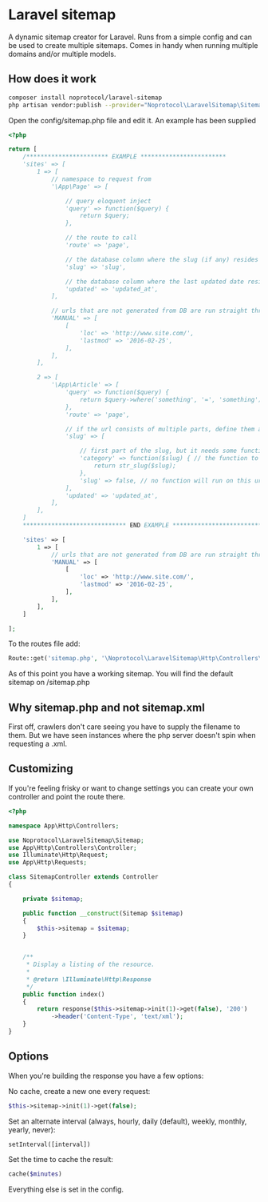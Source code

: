# Laravel sitemap

A dynamic sitemap creator for Laravel. Runs from a simple config and can be used to create multiple sitemaps. 
Comes in handy when running multiple domains and/or multiple models.


## How does it work

``` bash
composer install noprotocol/laravel-sitemap
php artisan vendor:publish --provider="Noprotocol\LaravelSitemap\SitemapServiceProvider"

```

Open the config/sitemap.php file and edit it. An example has been supplied

``` php
<?php

return [
	/*********************** EXAMPLE ************************
	'sites' => [
		1 => [
			// namespace to request from
			'\App\Page' => [ 

				// query eloquent inject
				'query' => function($query) { 
					return $query;
				},

				// the route to call
				'route' => 'page',

				// the database column where the slug (if any) resides in
				'slug' => 'slug',

				// the database column where the last updated date resides in
				'updated' => 'updated_at',
			],

			// urls that are not generated from DB are run straight through the xml generator
			'MANUAL' => [ 
				[
					'loc' => 'http://www.site.com/',
					'lastmod' => '2016-02-25',
				],
			],
		],

		2 => [
			'\App\Article' => [
				'query' => function($query) {
					return $query->where('something', '=', 'something');
				},
				'route' => 'page',

				// if the url consists of multiple parts, define them as array
				'slug' => [ 

					// first part of the slug, but it needs some functionality
					'category' => function($slug) { // the function to run with the url part before adding
						return str_slug($slug);
					},
					'slug' => false, // no function will run on this url part
				],
				'updated' => 'updated_at',
			],
		],
	]
	***************************** END EXAMPLE *****************************/

	'sites' => [
		1 => [
			// urls that are not generated from DB are run straight through the xml generator
			'MANUAL' => [ 
				[
					'loc' => 'http://www.site.com/',
					'lastmod' => '2016-02-25',
				],
			],
		],
	]

];
```

To the routes file add:

``` php
Route::get('sitemap.php', '\Noprotocol\LaravelSitemap\Http\Controllers\SitemapController@index');
```

As of this point you have a working sitemap. You will find the default sitemap on /sitemap.php



## Why sitemap.php and not sitemap.xml

First off, crawlers don't care seeing you have to supply the filename to them. But we have seen instances where 
the php server doesn't spin when requesting a .xml.


## Customizing

If you're feeling frisky or want to change settings you can create your own controller and point the route there.

``` php
<?php

namespace App\Http\Controllers;

use Noprotocol\LaravelSitemap\Sitemap;
use App\Http\Controllers\Controller;
use Illuminate\Http\Request;
use App\Http\Requests;

class SitemapController extends Controller
{

    private $sitemap;

    public function __construct(Sitemap $sitemap) 
    {
        $this->sitemap = $sitemap;
    }


    /**
     * Display a listing of the resource.
     *
     * @return \Illuminate\Http\Response
     */
    public function index()
    {
        return response($this->sitemap->init(1)->get(false), '200')
            ->header('Content-Type', 'text/xml');
    }
}

```


## Options

When you're building the response you have a few options:

No cache, create a new one every request:
``` php
$this->sitemap->init(1)->get(false);
```

Set an alternate interval (always, hourly, daily (default), weekly, monthly, yearly, never):
``` php
setInterval([interval])
```

Set the time to cache the result:
``` php
cache($minutes)
```

Everything else is set in the config.

